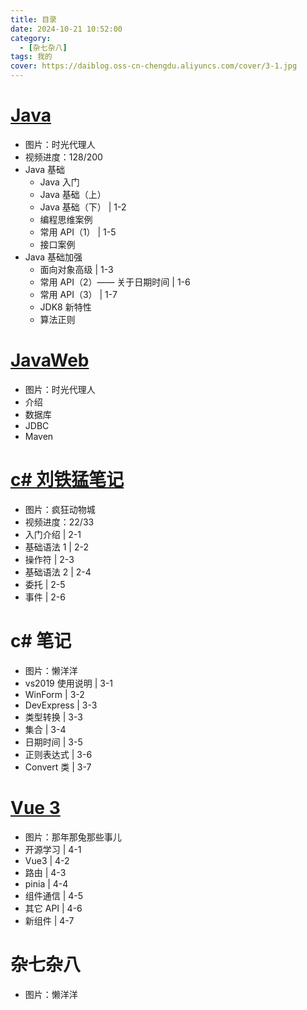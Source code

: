 ```yaml
---
title: 目录
date: 2024-10-21 10:52:00
category:
  - [杂七杂八]
tags: 我的
cover: https://daiblog.oss-cn-chengdu.aliyuncs.com/cover/3-1.jpg
---
```


# [Java](https://www.bilibili.com/video/BV1Cv411372m)

- 图片：时光代理人
- 视频进度：128/200
- Java 基础
  - Java 入门
  - Java 基础（上）
  - Java 基础（下） | 1-2
  - 编程思维案例
  - 常用 API（1） | 1-5
  - 接口案例
- Java 基础加强
  - 面向对象高级 | 1-3
  - 常用 API（2）—— 关于日期时间 | 1-6
  - 常用 API（3） | 1-7
  - JDK8 新特性
  - 算法正则

# [JavaWeb](https://www.bilibili.com/video/BV1Cv411372m)

- 图片：时光代理人
- 介绍
- 数据库
- JDBC
- Maven

# [c# 刘铁猛笔记](https://www.bilibili.com/video/BV13b411b7Ht)

- 图片：疯狂动物城
- 视频进度：22/33
- 入门介绍 | 2-1
- 基础语法 1 | 2-2
- 操作符 | 2-3
- 基础语法 2 | 2-4
- 委托 | 2-5
- 事件 | 2-6

# c# 笔记

- 图片：懒洋洋
- vs2019 使用说明 | 3-1
- WinForm | 3-2
- DevExpress | 3-3
- 类型转换 | 3-3
- 集合 | 3-4
- 日期时间 | 3-5
- 正则表达式 | 3-6
- Convert 类 | 3-7

# [Vue 3](https://www.bilibili.com/video/BV1Za4y1r7KE)

- 图片：那年那兔那些事儿
- 开源学习 | 4-1
- Vue3 | 4-2
- 路由 | 4-3
- pinia | 4-4
- 组件通信 | 4-5
- 其它 API | 4-6
- 新组件 | 4-7

# 杂七杂八

- 图片：懒洋洋
